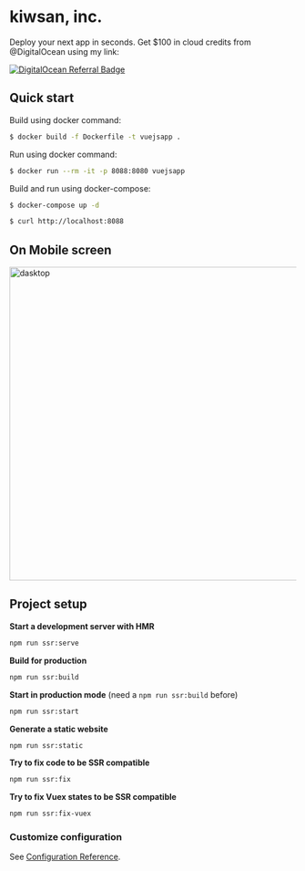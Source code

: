 # kiwsan, inc.

Deploy your next app in seconds. Get $100 in cloud credits from @DigitalOcean using my link:

[![DigitalOcean Referral Badge](https://web-platforms.sfo2.digitaloceanspaces.com/WWW/Badge%202.svg)](https://www.digitalocean.com/?refcode=0e2c3672d1dc&utm_campaign=Referral_Invite&utm_medium=Referral_Program&utm_source=badge)

## Quick start

Build using docker command:

```bash
$ docker build -f Dockerfile -t vuejsapp .
```

Run using docker command:

```bash
$ docker run --rm -it -p 8088:8080 vuejsapp
```

Build and run using docker-compose:

```bash
$ docker-compose up -d
```

```bash
$ curl http://localhost:8088
```

## On Mobile screen

<img src="https://raw.githubusercontent.com/kiwsan/kiwsan/master/screenshots/iPhone%20XR%2C%20XS%20Max%2C%2011%20%E2%80%93%201.png" alt="dasktop" width="550"/>

## Project setup

**Start a development server with HMR**

```bash
npm run ssr:serve
```

**Build for production**

```bash
npm run ssr:build
```

**Start in production mode** (need a `npm run ssr:build` before)

```bash
npm run ssr:start
```

**Generate a static website**

```bash
npm run ssr:static
```

**Try to fix code to be SSR compatible**

```bash
npm run ssr:fix
```

**Try to fix Vuex states to be SSR compatible**

```bash
npm run ssr:fix-vuex
```

### Customize configuration

See [Configuration Reference](https://cli.vuejs.org/config/).
